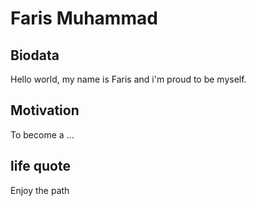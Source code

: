 # Faris Muhammad

## Biodata

Hello world, my name is Faris and i'm proud to be myself.

## Motivation

To become a ... 

## life quote

Enjoy the path 
